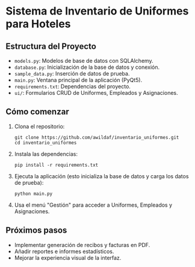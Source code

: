 # Sistema de Inventario de Uniformes para Hoteles

## Estructura del Proyecto

- `models.py`: Modelos de base de datos con SQLAlchemy.
- `database.py`: Inicialización de la base de datos y conexión.
- `sample_data.py`: Inserción de datos de prueba.
- `main.py`: Ventana principal de la aplicación (PyQt5).
- `requirements.txt`: Dependencias del proyecto.
- `ui/`: Formularios CRUD de Uniformes, Empleados y Asignaciones.

## Cómo comenzar

1. Clona el repositorio:
    ```
    git clone https://github.com/awildaf/inventario_uniformes.git
    cd inventario_uniformes
    ```

2. Instala las dependencias:
    ```
    pip install -r requirements.txt
    ```

3. Ejecuta la aplicación (esto inicializa la base de datos y carga los datos de prueba):
    ```
    python main.py
    ```

4. Usa el menú "Gestión" para acceder a Uniformes, Empleados y Asignaciones.

## Próximos pasos

- Implementar generación de recibos y facturas en PDF.
- Añadir reportes e informes estadísticos.
- Mejorar la experiencia visual de la interfaz.